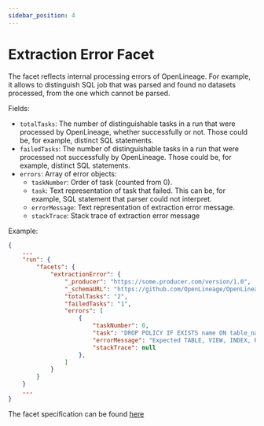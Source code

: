 ```yaml
---
sidebar_position: 4
---
```



# Extraction Error Facet

The facet reflects internal processing errors of OpenLineage. For example, it allows to distinguish SQL job that was parsed and found no datasets processed, from the one which cannot be parsed.

Fields:
- `totalTasks`: The number of distinguishable tasks in a run that were processed by OpenLineage, whether successfully or not. Those could be, for example, distinct SQL statements.
- `failedTasks`: The number of distinguishable tasks in a run that were processed not successfully by OpenLineage. Those could be, for example, distinct SQL statements.
- `errors`: Array of error objects:
  - `taskNumber`: Order of task (counted from 0).
  - `task`: Text representation of task that failed. This can be, for example, SQL statement that parser could not interpret.
  - `errorMessage`: Text representation of extraction error message.
  - `stackTrace`: Stack trace of extraction error message

Example:

```json
{
    ...
    "run": {
        "facets": {
            "extractionError": {
                "_producer": "https://some.producer.com/version/1.0",
                "_schemaURL": "https://github.com/OpenLineage/OpenLineage/blob/main/spec/facets/ExtractionErrorRunFacet.json",
                "totalTasks": "2",
                "failedTasks": "1",
                "errors": [
                    {
                        "taskNumber": 0,
                        "task": "DROP POLICY IF EXISTS name ON table_name",
                        "errorMessage": "Expected TABLE, VIEW, INDEX, ROLE, SCHEMA, FUNCTION, STAGE or SEQUENCE after DROP, found: POLICY at Line: 1, Column 6",
                        "stackTrace": null
                    },
                ]
            }
        }
    }
    ...
}
```

The facet specification can be found [here](https://openlineage.io/spec/facets/1-0-0/ExtractionErrorRunFacet.json)
